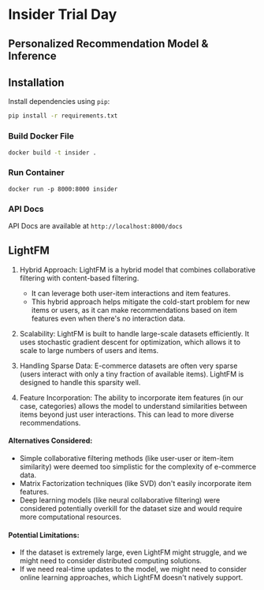 # Insider Trial Day

## Personalized Recommendation Model & Inference

## Installation

Install dependencies using `pip`:

```bash
pip install -r requirements.txt
```

### Build Docker File

```bash
docker build -t insider .
```

### Run Container

```
docker run -p 8000:8000 insider
```

### API Docs

API Docs are available at `http://localhost:8000/docs`

## LightFM

1. Hybrid Approach:
   LightFM is a hybrid model that combines collaborative filtering with content-based filtering.

   - It can leverage both user-item interactions and item features.
   - This hybrid approach helps mitigate the cold-start problem for new items or users, as it can make recommendations based on item features even when there's no interaction data.

2. Scalability:
   LightFM is built to handle large-scale datasets efficiently. It uses stochastic gradient descent for optimization, which allows it to scale to large numbers of users and items.

3. Handling Sparse Data:
   E-commerce datasets are often very sparse (users interact with only a tiny fraction of available items). LightFM is designed to handle this sparsity well.

4. Feature Incorporation:
   The ability to incorporate item features (in our case, categories) allows the model to understand similarities between items beyond just user interactions. This can lead to more diverse recommendations.

#### Alternatives Considered:

- Simple collaborative filtering methods (like user-user or item-item similarity) were deemed too simplistic for the complexity of e-commerce data.
- Matrix Factorization techniques (like SVD) don't easily incorporate item features.
- Deep learning models (like neural collaborative filtering) were considered potentially overkill for the dataset size and would require more computational resources.

#### Potential Limitations:

- If the dataset is extremely large, even LightFM might struggle, and we might need to consider distributed computing solutions.
- If we need real-time updates to the model, we might need to consider online learning approaches, which LightFM doesn't natively support.
